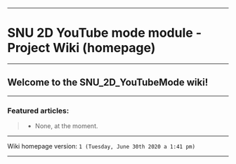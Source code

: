 
***

# SNU 2D YouTube mode module - Project Wiki (homepage)

***

## Welcome to the SNU_2D_YouTubeMode wiki!

***

### Featured articles:

> * None, at the moment.

***

Wiki homepage version: `1 (Tuesday, June 30th 2020 a 1:41 pm)`

***
